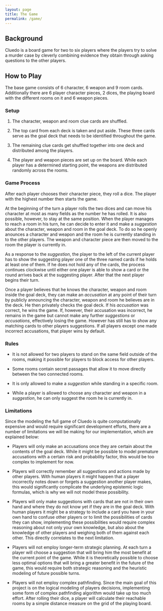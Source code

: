 ```yaml
---
layout: page
title: The Game
permalink: /game/
---
```


## Background

Cluedo is a board game for two to six players where the players try to solve a murder case by cleverly combining evidence they obtain through asking questions to the other players.

## How to Play

The base game consists of 6 character, 6 weapon and 9 room cards. Additionally there are 6 player character pieces, 2 dices, the playing board with the different rooms on it and 6 weapon pieces.

### Setup

1. The character, weapon and room clue cards are shuffled.

2. The top card from each deck is taken and put aside. These three cards serve as the goal deck that needs to be identified throughout the game.

3. The remaining clue cards get shuffled together into one deck and distributed among the players.

4. The player and weapon pieces are set up on the board. While each player has a determined starting point, the weapons are distributed randomly across the rooms.

### Game Process

After each player chooses their character piece, they roll a dice. The player with the highest number then starts the game.

At the beginning of the turn a player rolls the two dices and can move his character at most as many fields as the number he has rolled. It is also possible, however, to stay at the same position. When the player manages to reach a room in his turn, he can decide to enter it and make a *suggestion* about the character, weapon and room in the goal deck. To do so he openly anounces a character and weapon and the room he is currently standing in to the other players. The weapon and character piece are then moved to the room the player is currently in.

As a response to the *suggestion*, the player to the left of the current player has to show the suggesting player one of the three named cards if he holds at least one of them. If he does not hold any of the cards, the process continues clockwise until either one player is able to show a card or the round arrives back at the suggesting player. After that the next player begins their turn.

Once a player believes that he knows the character, weapon and room inside the goal deck, they can make an *accusation* at any point of their turn by publicly announcing the character, weapon and room he believes are in the deck. He then privately checks the goal deck. If his *accusation* was correct, he wins the game. If, however, their accusation was incorrect, he remains in the game but cannot make any further *suggestions* or *accusations*, effectively losing the game. However has still has to show any matching cards to other players suggestions. If all players except one made incorrect accusations, that player wins by default.

### Rules

* It is not allowed for two players to stand on the same field outside of the rooms, making it possible for players to block access for other players.

* Some rooms contain secret passages that allow it to move directly between the two connected rooms.

* It is only allowed to make a *suggestion* while standing in a specific room.

* While a player is allowed to choose any character and weapon in a *suggestion*, he can only suggest the room he is currently in.


### Limitations

Since the modeling the full game of Cluedo is quite computationally expensive and would require significant development efforts, there are a number of limitations we will be making for our implementation, which are explained below:

* Players will only make an accusations once they are certain about the contents of the goal deck. While it might be possible to model premature accusations with a certain risk and probability factor, this would be too complex to implement for now.

* Players will correctly remember all suggestions and actions made by other players. With human players it might happen that a player incorrectly notes down or forgets a suggestion another player makes, this would significantly complicate the underlying epistemic logic formulas, which is why we will not model these possibility.

* Players will only make suggestions with cards that are not in their own hand and where they do not know yet if they are in the goal deck. With human players it might be a strategy to include a card you have in your own hand to confuse other players or to limit the possibilities of cards they can show, implementing these possibilities would require complex reasoning about not only your own knowledge, but also about the knowledge of other players and weighing both of them against each other. This directly correlates to the next limitation.

* Players will not employ longer-term strategic planning. At each turn a player will choose a suggestion that will bring him the most benefit at the current point of the game. While it is theoretically possible to choose less optimal options that will bring a greater benefit in the future of the game, this would require both strategic reasoning and the heuristic modeling of future possible turns.

* Players will not employ complex pathfinding. Since the main goal of this project is on the logical modeling of players decisions, implementing some form of complex pathfinding algorithm would take up too much effort. After rolling their dice, a player will calculate their reachable rooms by a simple distance measure on the grid of the playing board.
